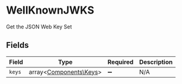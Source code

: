 # WellKnownJWKS

Get the JSON Web Key Set


## Fields

| Field                                                     | Type                                                      | Required                                                  | Description                                               |
| --------------------------------------------------------- | --------------------------------------------------------- | --------------------------------------------------------- | --------------------------------------------------------- |
| `keys`                                                    | array<[Components\Keys](../../Models/Components/Keys.md)> | :heavy_minus_sign:                                        | N/A                                                       |